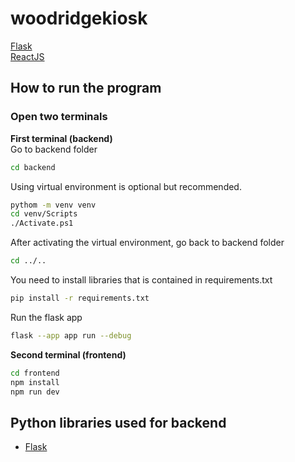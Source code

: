 # woodridgekiosk
[Flask](https://flask.palletsprojects.com/en/stable/)<br />
[ReactJS](https://react.dev/)
## How to run the program
### Open two terminals <br/>
**First terminal (backend)** <br/>
Go to backend folder
```bash
cd backend
```
Using virtual environment is optional but recommended.
```bash
pythom -m venv venv
cd venv/Scripts
./Activate.ps1
```
After activating the virtual environment, go back to backend folder
```bash
cd ../..
```

You need to install libraries that is contained in requirements.txt <br />
```bash
pip install -r requirements.txt
```

Run the flask app
```bash
flask --app app run --debug
```

**Second terminal (frontend)**
```bash
cd frontend
npm install
npm run dev
```

## Python libraries used for backend
* [Flask](https://flask.palletsprojects.com/en/stable/)

